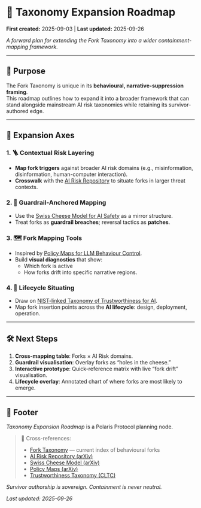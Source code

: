 # 🚀 Taxonomy Expansion Roadmap  
**First created:** 2025-09-03 | **Last updated:** 2025-09-26  

*A forward plan for extending the Fork Taxonomy into a wider containment-mapping framework.*  

---

## 🎯 Purpose  

The Fork Taxonomy is unique in its **behavioural, narrative-suppression framing**.  
This roadmap outlines how to expand it into a broader framework that can stand alongside mainstream AI risk taxonomies while retaining its survivor-authored edge.  

---

## 🧭 Expansion Axes  

### 1. 🪜 Contextual Risk Layering  
- **Map fork triggers** against broader AI risk domains (e.g., misinformation, disinformation, human-computer interaction).  
- **Crosswalk** with the [AI Risk Repository](https://arxiv.org/abs/2408.12622) to situate forks in larger threat contexts.  

### 2. 🧀 Guardrail-Anchored Mapping  
- Use the [Swiss Cheese Model for AI Safety](https://arxiv.org/abs/2408.02205) as a mirror structure.  
- Treat forks as **guardrail breaches**; reversal tactics as **patches**.  

### 3. 🗺 Fork Mapping Tools  
- Inspired by [Policy Maps for LLM Behaviour Control](https://arxiv.org/html/2409.18203v2).  
- Build **visual diagnostics** that show:  
  - Which fork is active  
  - How forks drift into specific narrative regions.  

### 4. 🔄 Lifecycle Situating  
- Draw on [NIST-linked Taxonomy of Trustworthiness for AI](https://cltc.berkeley.edu/wp-content/uploads/2023/12/Taxonomy_of_AI_Trustworthiness_tables.pdf).  
- Map fork insertion points across the **AI lifecycle**: design, deployment, operation.  

---

## 🛠 Next Steps  

1. **Cross-mapping table**: Forks × AI Risk domains.  
2. **Guardrail visualisation**: Overlay forks as “holes in the cheese.”  
3. **Interactive prototype**: Quick-reference matrix with live “fork drift” visualisation.  
4. **Lifecycle overlay**: Annotated chart of where forks are most likely to emerge.  

---

## 🏮 Footer  

*Taxonomy Expansion Roadmap* is a Polaris Protocol planning node.  

> 📡 Cross-references:  
> - [Fork Taxonomy](./Fork_Taxonomy/🍴_fork_taxonomy.md) — current index of behavioural forks  
> - [AI Risk Repository (arXiv)](https://arxiv.org/abs/2408.12622)  
> - [Swiss Cheese Model (arXiv)](https://arxiv.org/abs/2408.02205)  
> - [Policy Maps (arXiv)](https://arxiv.org/html/2409.18203v2)  
> - [Trustworthiness Taxonomy (CLTC)](https://cltc.berkeley.edu/wp-content/uploads/2023/12/Taxonomy_of_AI_Trustworthiness_tables.pdf)  

*Survivor authorship is sovereign. Containment is never neutral.*  

_Last updated: 2025-09-26_
